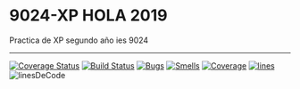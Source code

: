 # 9024-XP HOLA 2019

Practica de XP segundo año ies 9024

---
[![Coverage Status](https://coveralls.io/repos/github/leonardxfce/9024-XP/badge.svg?branch=master)](https://coveralls.io/github/leonardxfce/9024-XP?branch=master)
[![Build Status](https://travis-ci.org/leonardxfce/9024-XP.svg?branch=master)](https://travis-ci.org/leonardxfce/9024-XP)
[![Bugs](https://sonarcloud.io/api/project_badges/measure?project=com.ies.app%3Amy-app&metric=bugs)](https://sonarcloud.io/project/issues?id=com.ies.app%3Amy-app&resolved=false&types=BUG)
[![Smells](https://sonarcloud.io/api/project_badges/measure?project=com.ies.app%3Amy-app&metric=code_smells)](https://sonarcloud.io/project/issues?id=com.ies.app%3Amy-app&resolved=false&types=CODE_SMELL)
[![Coverage](https://sonarcloud.io/api/project_badges/measure?project=com.ies.app%3Amy-app&metric=coverage)](https://sonarcloud.io/component_measures?id=com.ies.app%3Amy-app&metric=coverage)
[![lines](https://sonarcloud.io/api/project_badges/measure?project=com.ies.app%3Amy-app&metric=duplicated_lines_density)](https://sonarcloud.io/component_measures?id=com.ies.app%3Amy-app&metric=duplicated_lines_density)
![linesDeCode](https://sonarcloud.io/api/project_badges/measure?project=com.ies.app%3Amy-app&metric=ncloc)
